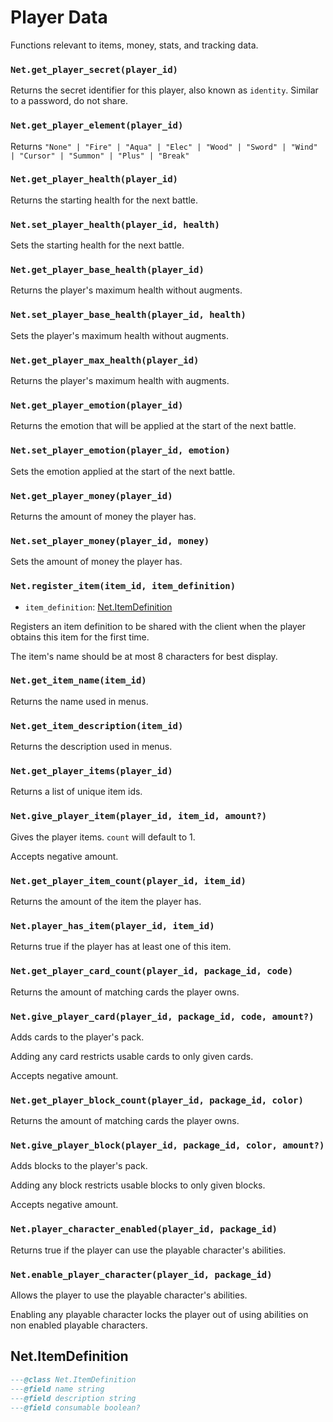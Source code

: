 # Player Data

Functions relevant to items, money, stats, and tracking data.

### `Net.get_player_secret(player_id)`

Returns the secret identifier for this player, also known as `identity`. Similar to a password, do not share.

### `Net.get_player_element(player_id)`

Returns `"None" | "Fire" | "Aqua" | "Elec" | "Wood" | "Sword" | "Wind" | "Cursor" | "Summon" | "Plus" | "Break"`

### `Net.get_player_health(player_id)`

Returns the starting health for the next battle.

### `Net.set_player_health(player_id, health)`

Sets the starting health for the next battle.

### `Net.get_player_base_health(player_id)`

Returns the player's maximum health without augments.

### `Net.set_player_base_health(player_id, health)`

Sets the player's maximum health without augments.

### `Net.get_player_max_health(player_id)`

Returns the player's maximum health with augments.

### `Net.get_player_emotion(player_id)`

Returns the emotion that will be applied at the start of the next battle.

### `Net.set_player_emotion(player_id, emotion)`

Sets the emotion applied at the start of the next battle.

### `Net.get_player_money(player_id)`

Returns the amount of money the player has.

### `Net.set_player_money(player_id, money)`

Sets the amount of money the player has.

### `Net.register_item(item_id, item_definition)`

- `item_definition`: [Net.ItemDefinition](#netitemdefinition)

Registers an item definition to be shared with the client when the player obtains this item for the first time.

The item's name should be at most 8 characters for best display.

### `Net.get_item_name(item_id)`

Returns the name used in menus.

### `Net.get_item_description(item_id)`

Returns the description used in menus.

### `Net.get_player_items(player_id)`

Returns a list of unique item ids.

### `Net.give_player_item(player_id, item_id, amount?)`

Gives the player items. `count` will default to 1.

Accepts negative amount.

### `Net.get_player_item_count(player_id, item_id)`

Returns the amount of the item the player has.

### `Net.player_has_item(player_id, item_id)`

Returns true if the player has at least one of this item.

### `Net.get_player_card_count(player_id, package_id, code)`

Returns the amount of matching cards the player owns.

### `Net.give_player_card(player_id, package_id, code, amount?)`

Adds cards to the player's pack.

Adding any card restricts usable cards to only given cards.

Accepts negative amount.

### `Net.get_player_block_count(player_id, package_id, color)`

Returns the amount of matching cards the player owns.

### `Net.give_player_block(player_id, package_id, color, amount?)`

Adds blocks to the player's pack.

Adding any block restricts usable blocks to only given blocks.

Accepts negative amount.

### `Net.player_character_enabled(player_id, package_id)`

Returns true if the player can use the playable character's abilities.

### `Net.enable_player_character(player_id, package_id)`

Allows the player to use the playable character's abilities.

Enabling any playable character locks the player out of using abilities on non enabled playable characters.

## Net.ItemDefinition

```lua
---@class Net.ItemDefinition
---@field name string
---@field description string
---@field consumable boolean?
```
